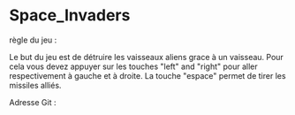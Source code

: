 # Space_Invaders

règle du jeu :

Le but du jeu est de détruire les vaisseaux aliens grace à un vaisseau. Pour cela vous devez appuyer sur les touches "left" and "right" pour aller respectivement à gauche et à droite. La touche "espace" permet de tirer les missiles alliés. 

Adresse Git : 
